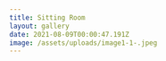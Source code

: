 ```yaml
---
title: Sitting Room
layout: gallery
date: 2021-08-09T00:00:47.191Z
image: /assets/uploads/image1-1-.jpeg
---
```

